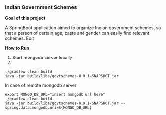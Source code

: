 ### Indian Government Schemes

**Goal of this project**

A SpringBoot application aimed to organize Indian government schemes, so that a person of certain age, caste and gender can easily find relevant schemes. Edit

**How to Run**

1. Start mongodb server locally
2.
```
./gradlew clean build
java -jar build/libs/govtschemes-0.0.1-SNAPSHOT.jar
```

In case of remote mongodb server
```
export MONGO_DB_URL="insert mongodb url here"
./gradlew clean build
java -jar build/libs/govtschemes-0.0.1-SNAPSHOT.jar --spring.data.mongodb.uri=${MONGO_DB_URL}
```

